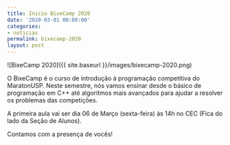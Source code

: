 ```yaml
---
title: Inicio BixeCamp 2020
date: '2020-03-01 00:00:00'
categories:
- noticias
permalink: bixecamp-2020
layout: post
---
```


![BixeCamp 2020]({{ site.baseurl }}/images/bixecamp-2020.png)

O BixeCamp é o curso de introdução à programação competitiva do MaratonUSP. Neste semestre, nós vamos ensinar desde o básico de programação em C++ até algoritmos mais avançados para ajudar a resolver os problemas das competições.

A primeira aula vai ser dia 06 de Março (sexta-feira) às 14h no CEC (Fica do lado da Seção de Alunos).

Contamos com a presença de vocês!